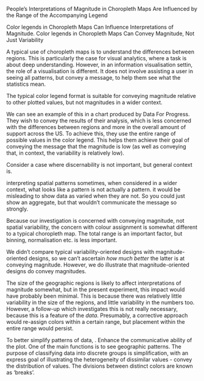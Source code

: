 People’s Interpretations of Magnitude in Choropleth Maps Are Influenced by the Range of the Accompanying Legend

Color legends in Choropleth Maps Can Influence Interpretations of Magnitude. 
Color legends in Choropleth Maps Can Convey Magnitude, Not Just Variability

A typical use of choropleth maps is to understand the differences between regions. This is particularly the case for visual analytics, where a task is about deep understanding. However, in an information visualisation settin, the role of a visualisation is different. It does not involve assisting a user in seeing all patterns, but convey a message, to help them see what the statistics mean.

The typical color legend format is suitable for conveying magnitude relative to other plotted values, but not magnitudes in a wider context.

We can see an example of this in a chart produced by Data For Progress. They wish to convey the results of their analysis, which is less concerned with the differences between regions and more in the overall amount of support across the US. To achieve this, they use the entire range of possible values in the color legend. This helps them achieve their goal of conveying the message that the magnitude is low (as well as conveying that, in context, the variability is relatively low).

Consider a case where discernability is not important, but general context is.

interpreting spatial patterns
sometimes, when considered in a wider context, what looks like a pattern is not actually a pattern. it would be misleading to show data as varied when they are not. So you could just show an aggregate, but that wouldn’t communicate the message so strongly.

Because our investigation is concerned with conveying magnitude, not spatial variability, the concern with colour assignment is somewhat different to a typical choropleth map. The total range is an important factor, but binning, normalisation etc. is less important.

We didn’t compare typical variability-oriented designs with magnitude-oriented designs, so we can’t ascertain *how much better* the latter is at conveying magnitude. However, we do illustrate that magnitude-oriented designs do convey magnitudes.

The size of the geographic regions is likely to affect interpretations of magnitude somewhat, but in the present experiment, this impact would have probably been minimal. This is because there was relatively little variability in the size of the regions, and little variability in the numbers too. However, a follow-up which investigates this is not really necessary, because this is a feature of the *data*. Presumably, a corrective approach would re-assign colors within a certain range, but placement within the entire range would persist.

To better simplify patterns of data, . Enhance the communicative ability of the plot. One of the main functions is to see geographic patterns. 
The purpose of classifying data into discrete groups is simplification, with an express goal of illustrating the heterogeneity of dissimilar values - convey the distribution of values.
The divisions between distinct colors are known as ‘breaks’. 
